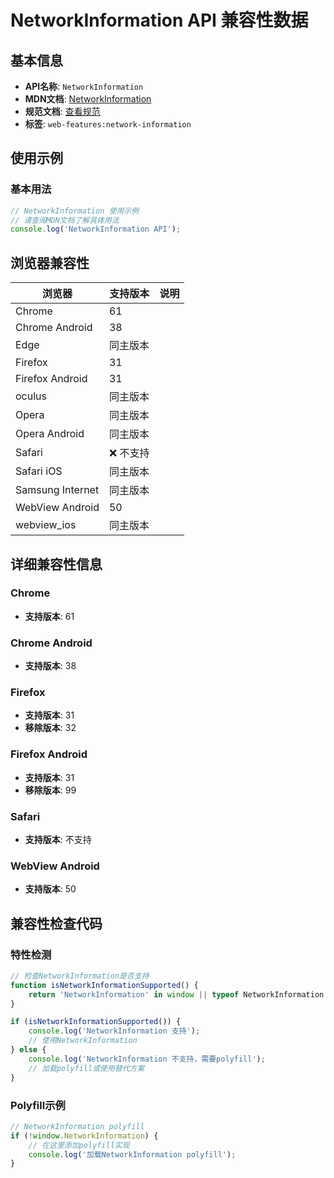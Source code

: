 # NetworkInformation API 兼容性数据

## 基本信息

- **API名称**: `NetworkInformation`
- **MDN文档**: [NetworkInformation](https://developer.mozilla.org/docs/Web/API/NetworkInformation)
- **规范文档**: [查看规范](https://wicg.github.io/netinfo/#networkinformation-interface)
- **标签**: `web-features:network-information`

## 使用示例

### 基本用法

```javascript
// NetworkInformation 使用示例
// 请查阅MDN文档了解具体用法
console.log('NetworkInformation API');
```

## 浏览器兼容性

| 浏览器 | 支持版本 | 说明 |
|--------|----------|------|
| Chrome | 61 |  |
| Chrome Android | 38 |  |
| Edge | 同主版本 |  |
| Firefox | 31 |  |
| Firefox Android | 31 |  |
| oculus | 同主版本 |  |
| Opera | 同主版本 |  |
| Opera Android | 同主版本 |  |
| Safari | ❌ 不支持 |  |
| Safari iOS | 同主版本 |  |
| Samsung Internet | 同主版本 |  |
| WebView Android | 50 |  |
| webview_ios | 同主版本 |  |

## 详细兼容性信息

### Chrome

- **支持版本**: 61

### Chrome Android

- **支持版本**: 38

### Firefox

- **支持版本**: 31
- **移除版本**: 32

### Firefox Android

- **支持版本**: 31
- **移除版本**: 99

### Safari

- **支持版本**: 不支持

### WebView Android

- **支持版本**: 50

## 兼容性检查代码

### 特性检测

```javascript
// 检查NetworkInformation是否支持
function isNetworkInformationSupported() {
    return 'NetworkInformation' in window || typeof NetworkInformation !== 'undefined';
}

if (isNetworkInformationSupported()) {
    console.log('NetworkInformation 支持');
    // 使用NetworkInformation
} else {
    console.log('NetworkInformation 不支持，需要polyfill');
    // 加载polyfill或使用替代方案
}
```

### Polyfill示例

```javascript
// NetworkInformation polyfill
if (!window.NetworkInformation) {
    // 在这里添加polyfill实现
    console.log('加载NetworkInformation polyfill');
}
```

